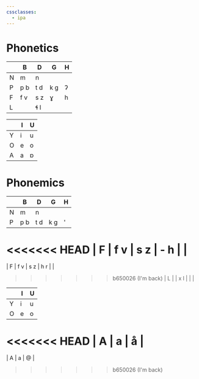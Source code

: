 ```yaml
---
cssclasses:
  - ipa
---
```


# Phonetics
|  | B | D | G |H |
|--|---|---|---|--|
| N|  m|  n|   |  |
| P|p b|t d|k g|ʔ |
| F|f v|s z|  ɣ|h |
| L|   |ɬ l|   |  |

|     | I   | U   |
| --- | --- | --- |
| Y   | i   | u   |
| O   | e   | o   |
| A   | a   | ɒ   |

# Phonemics
|     | B   | D   | G   | H   |
| --- | --- | --- | --- | --- |
| N   | m   | n   |     |     |
| P   | p b | t d | k g | '   |
<<<<<<< HEAD
| F   | f v | s z | - h |     |
=======
| F   | f v | s z | h r |     |
>>>>>>> b650026 (I'm back)
| L   |     | x l |     |     |

|     | I   | U   |
| --- | --- | --- |
| Y   | i   | u   |
| O   | e   | o   |
<<<<<<< HEAD
| A   | a   | å   |
=======
| A   | a   | @   |
>>>>>>> b650026 (I'm back)
